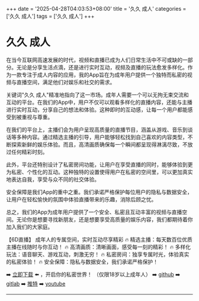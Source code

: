 +++
date = '2025-04-28T04:03:53+08:00'
title = '久久 成人'
categories = ['久久 成人']
tags = ['久久 成人']
+++

# 久久 成人

在当今互联网高速发展的时代，视频和直播已成为人们日常生活中不可或缺的一部分。无论是分享生活点滴，还是进行实时互动，视频及直播的玩法愈发多样化。作为一款专注于成人内容的应用，我的App旨在为成年用户提供一个独特而私密的视频与直播空间，满足他们对娱乐和社交的需求。

关键词"久久 成人"精准地指向了这一市场。成年人需要一个可以无拘无束交流和互动的平台。在我们的App中，用户不仅可以观看多样化的直播内容，还能与主播进行实时互动，分享自己的想法和体验。这种即时的互动感，让每一个用户都能感受到被重视与尊重。

在我们的平台上，主播们会为用户呈现高质量的直播节目，涵盖从游戏、音乐到谈话等多种内容。通过精选主播的引导，用户能够轻松找到自己喜欢的内容类型，不断探索新鲜的娱乐体验。而且，高清画质确保每一个瞬间都呈现得淋漓尽致，不放过任何精彩时刻。

此外，平台还特别设计了私密房间功能，让用户在享受直播的同时，能够体验到更为私密、个性化的互动。这种独特的设置使得用户在私密的空间里，可以更加真实地表达自我，享受与众不同的社交体验。

安全保障是我们App的重中之重。我们承诺严格保护每位用户的隐私与数据安全，让用户在轻松愉快的氛围中体验直播带来的乐趣，消除后顾之忧。

总之，我们的App为成年用户提供了一个安全、私密且互动丰富的视频与直播空间。无论你是想要寻找新朋友，还是想要享受高质量的娱乐内容，我们都期待着你加入我们的大家庭。

【6D直播】
成年人的专属空间，实时互动尽享精彩
🔥 精选主播：每天数百位优质主播在线随时与你互动！
🔥 高清画质：清晰画面，感受每一刻的精彩！
🔥 多样化玩法：语音聊天、游戏互动，刺激无穷！
🔥 私密房间：独享专属时光，体验真实的私密体验！
🔥 安全保障：隐私与数据安全，我们承诺严格保护！

➡️ [立即下载](https://down123.s3.ap-east-1.amazonaws.com/down/down.html?channelCode=blog) ⬅️ ，开启你的私密世界！
（仅限18岁以上成年人）
➡️ [github](https://aldult-live.github.io/)
➡️ [gitlab](https://seo-09598d.gitlab.io/)
➡️ [推特](https://x.com/wegame33)
➡️ [youtube](https://www.youtube.com/@6Dlive)

---
